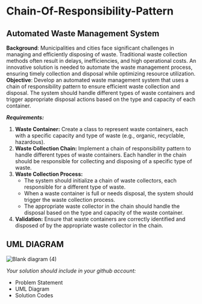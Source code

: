 # Chain-Of-Responsibility-Pattern
## Automated Waste Management System
**Background**: Municipalities and cities face significant challenges in managing and efficiently disposing of waste. Traditional waste collection methods often result in delays, inefficiencies, and high operational costs. An innovative solution is needed to automate the waste management process, ensuring timely collection and disposal while optimizing resource utilization.
**Objective**: Develop an automated waste management system that uses a chain of responsibility pattern to ensure efficient waste collection and disposal. The system should handle different types of waste containers and trigger appropriate disposal actions based on the type and capacity of each container.

***Requirements:***
1. **Waste Container:** Create a class to represent waste containers, each with a specific capacity and type of waste (e.g., organic, recyclable, hazardous).
2. **Waste Collection Chain:** Implement a chain of responsibility pattern to handle different types of waste containers. Each handler in the chain should be responsible for collecting and disposing of a specific type of waste.
3. **Waste Collection Process:**
   - The system should initialize a chain of waste collectors, each responsible for a different type of waste.
   - When a waste container is full or needs disposal, the system should trigger the waste collection process.
   - The appropriate waste collector in the chain should handle the disposal based on the type and capacity of the waste container.
4. **Validation:** Ensure that waste containers are correctly identified and disposed of by the appropriate waste collector in the chain.
## UML DIAGRAM
![Blank diagram (4)](https://github.com/user-attachments/assets/afd6c43e-8c09-4646-ba8a-c83120dfd155)


*Your solution should include in your github account:*
- Problem Statement
- UML Diagram
- Solution Codes


